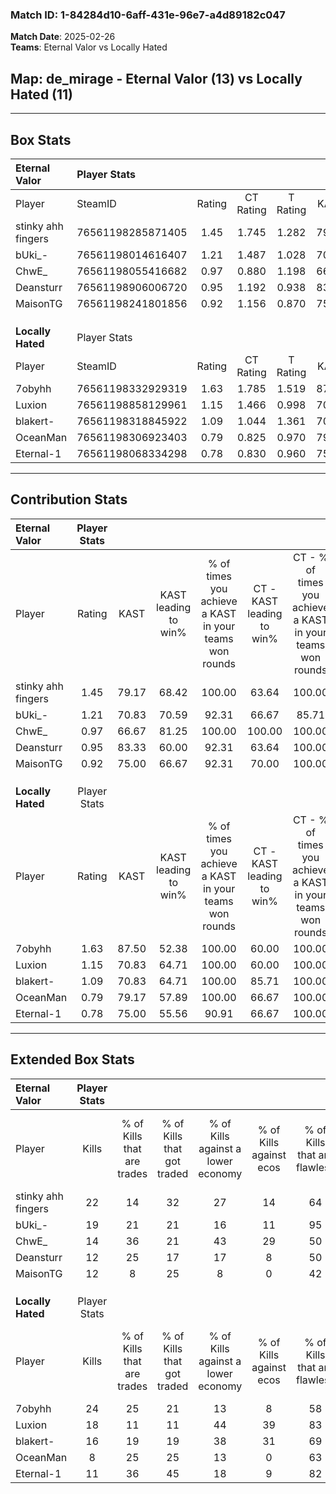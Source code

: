 ### Match ID: 1-84284d10-6aff-431e-96e7-a4d89182c047  
**Match Date**: 2025-02-26  
**Teams**: Eternal Valor vs Locally Hated  

## **Map**: de_mirage - Eternal Valor (13) vs Locally Hated (11)  
---  

## Box Stats  

| **Eternal Valor**  | Player Stats      |        |           |          |       |       |       |         |        |      |     |
| :- | :- | :-: | :-: | :-: | :-: | :-: | :-: | :-: | :-: | :-: | :-: |
| Player             | SteamID           | Rating | CT Rating | T Rating | KAST  |  ADR  | Kills | Assists | Deaths | K/D  | HS% |
| stinky ahh fingers | 76561198285871405 |  1.45  |   1.745   |  1.282   | 79.17 | 99.3  |  22   |    7    |   15   | 1.47 | 50  |
| bUki_-             | 76561198014616407 |  1.21  |   1.487   |  1.028   | 70.83 | 88.5  |  19   |   10    |   17   | 1.12 | 47  |
| ChwE_              | 76561198055416682 |  0.97  |   0.880   |  1.198   | 66.67 | 66.8  |  14   |    9    |   15   | 0.93 | 35  |
| Deansturr          | 76561198906006720 |  0.95  |   1.192   |  0.938   | 83.33 | 47.0  |  12   |    3    |   14   | 0.86 | 25  |
| MaisonTG           | 76561198241801856 |  0.92  |   1.156   |  0.870   | 75.00 | 62.8  |  12   |    8    |   16   | 0.75 | 25  |
|                    |                   |        |           |          |       |       |       |         |        |      |     |
|                    |                   |        |           |          |       |       |       |         |        |      |     |
|                    |                   |        |           |          |       |       |       |         |        |      |     |
| **Locally Hated**  | Player Stats      |        |           |          |       |       |       |         |        |      |     |
| Player             | SteamID           | Rating | CT Rating | T Rating | KAST  |  ADR  | Kills | Assists | Deaths | K/D  | HS% |
| 7obyhh             | 76561198332929319 |  1.63  |   1.785   |  1.519   | 87.50 | 104.2 |  24   |    4    |   13   | 1.85 | 41  |
| Luxion             | 76561198858129961 |  1.15  |   1.466   |  0.998   | 70.83 | 82.8  |  18   |    9    |   17   | 1.06 | 33  |
| blakert-           | 76561198318845922 |  1.09  |   1.044   |  1.361   | 70.83 | 71.3  |  16   |   10    |   15   | 1.07 | 62  |
| OceanMan           | 76561198306923403 |  0.79  |   0.825   |  0.970   | 79.17 | 50.4  |   8   |    2    |   14   | 0.57 | 50  |
| Eternal-1          | 76561198068334298 |  0.78  |   0.830   |  0.960   | 75.00 | 57.7  |  11   |    9    |   20   | 0.55 | 27  |
---  

## Contribution Stats  

| **Eternal Valor**  | Player Stats |       |                      |                                                        |                           |                                                             |                          |                                                            |
| :- | :-: | :-: | :-: | :-: | :-: | :-: | :-: | :-: |
| Player             |    Rating    | KAST  | KAST leading to win% | % of times you achieve a KAST in your teams won rounds | CT - KAST leading to win% | CT - % of times you achieve a KAST in your teams won rounds | T - KAST leading to win% | T - % of times you achieve a KAST in your teams won rounds |
| stinky ahh fingers |     1.45     | 79.17 |        68.42         |                         100.00                         |           63.64           |                           100.00                            |          75.00           |                           100.00                           |
| bUki_-             |     1.21     | 70.83 |        70.59         |                         92.31                          |           66.67           |                            85.71                            |          75.00           |                           100.00                           |
| ChwE_              |     0.97     | 66.67 |        81.25         |                         100.00                         |          100.00           |                           100.00                            |          66.67           |                           100.00                           |
| Deansturr          |     0.95     | 83.33 |        60.00         |                         92.31                          |           63.64           |                           100.00                            |          55.56           |                           83.33                            |
| MaisonTG           |     0.92     | 75.00 |        66.67         |                         92.31                          |           70.00           |                           100.00                            |          62.50           |                           83.33                            |
|                    |              |       |                      |                                                        |                           |                                                             |                          |                                                            |
|                    |              |       |                      |                                                        |                           |                                                             |                          |                                                            |
|                    |              |       |                      |                                                        |                           |                                                             |                          |                                                            |
| **Locally Hated**  | Player Stats |       |                      |                                                        |                           |                                                             |                          |                                                            |
| Player             |    Rating    | KAST  | KAST leading to win% | % of times you achieve a KAST in your teams won rounds | CT - KAST leading to win% | CT - % of times you achieve a KAST in your teams won rounds | T - KAST leading to win% | T - % of times you achieve a KAST in your teams won rounds |
| 7obyhh             |     1.63     | 87.50 |        52.38         |                         100.00                         |           60.00           |                           100.00                            |          45.45           |                           100.00                           |
| Luxion             |     1.15     | 70.83 |        64.71         |                         100.00                         |           60.00           |                           100.00                            |          71.43           |                           100.00                           |
| blakert-           |     1.09     | 70.83 |        64.71         |                         100.00                         |           85.71           |                           100.00                            |          50.00           |                           100.00                           |
| OceanMan           |     0.79     | 79.17 |        57.89         |                         100.00                         |           66.67           |                           100.00                            |          50.00           |                           100.00                           |
| Eternal-1          |     0.78     | 75.00 |        55.56         |                         90.91                          |           66.67           |                           100.00                            |          44.44           |                           80.00                            |
---  

## Extended Box Stats  

| **Eternal Valor**  | Player Stats |                            |                            |                                    |                         |                              |                                 |        |                             |                                     |                          |                               |                            |
| :- | :-: | :-: | :-: | :-: | :-: | :-: | :-: | :-: | :-: | :-: | :-: | :-: | :-: |
| Player             |    Kills     | % of Kills that are trades | % of Kills that got traded | % of Kills against a lower economy | % of Kills against ecos | % of Kills that are flawless | % of Kills that are close duels | Deaths | % of Deaths that get traded | % of Deaths against a lower economy | % of Deaths against ecos | % of Deaths that are flawless | % of Deaths that are close |
| stinky ahh fingers |      22      |             14             |             32             |                 27                 |           14            |              64              |                9                |   15   |             20              |                 13                  |            0             |              73               |             7              |
| bUki_-             |      19      |             21             |             21             |                 16                 |           11            |              95              |                0                |   17   |             12              |                 24                  |            6             |              76               |             6              |
| ChwE_              |      14      |             36             |             21             |                 43                 |           29            |              50              |               14                |   15   |             20              |                 20                  |            0             |              67               |             0              |
| Deansturr          |      12      |             25             |             17             |                 17                 |            8            |              50              |                8                |   14   |             36              |                 21                  |            0             |              86               |             0              |
| MaisonTG           |      12      |             8              |             25             |                 8                  |            0            |              42              |               25                |   16   |             25              |                 19                  |            0             |              50               |             6              |
|                    |              |                            |                            |                                    |                         |                              |                                 |        |                             |                                     |                          |                               |                            |
|                    |              |                            |                            |                                    |                         |                              |                                 |        |                             |                                     |                          |                               |                            |
|                    |              |                            |                            |                                    |                         |                              |                                 |        |                             |                                     |                          |                               |                            |
| **Locally Hated**  | Player Stats |                            |                            |                                    |                         |                              |                                 |        |                             |                                     |                          |                               |                            |
| Player             |    Kills     | % of Kills that are trades | % of Kills that got traded | % of Kills against a lower economy | % of Kills against ecos | % of Kills that are flawless | % of Kills that are close duels | Deaths | % of Deaths that get traded | % of Deaths against a lower economy | % of Deaths against ecos | % of Deaths that are flawless | % of Deaths that are close |
| 7obyhh             |      24      |             25             |             21             |                 13                 |            8            |              58              |                8                |   13   |              8              |                  0                  |            0             |              69               |             8              |
| Luxion             |      18      |             11             |             11             |                 44                 |           39            |              83              |                0                |   17   |             18              |                  6                  |            0             |              59               |             12             |
| blakert-           |      16      |             19             |             19             |                 38                 |           31            |              69              |                6                |   15   |             33              |                  7                  |            7             |              67               |             20             |
| OceanMan           |      8       |             25             |             25             |                 13                 |            0            |              63              |                0                |   14   |             36              |                  0                  |            0             |              50               |             0              |
| Eternal-1          |      11      |             36             |             45             |                 18                 |            9            |              82              |                0                |   20   |             25              |                  0                  |            0             |              70               |             10             |
